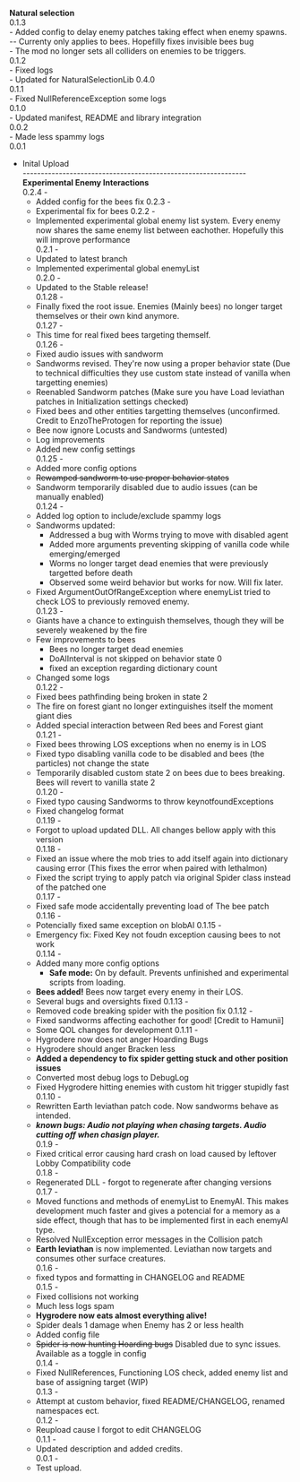 **Natural selection**<br>
0.1.3 <br>
	- Added config to delay enemy patches taking effect when enemy spawns.<br>
		-- Currenty only applies to bees. Hopefilly fixes invisible bees bug<br>
	- The mod no longer sets all colliders on enemies to be triggers.<br>
0.1.2 <br>
	- Fixed logs<br>
	- Updated for NaturalSelectionLib 0.4.0<br>
0.1.1 <br>
	- Fixed NullReferenceException some logs<br>
0.1.0 <br>
	- Updated manifest, README and library integration<br>
0.0.2 <br>
	- Made less spammy logs <br>
0.0.1 <br>
- Inital Upload <br>
--------------------------------------------------------------<br>
**Experimental Enemy Interactions**<br>
0.2.4 -<br>
	- Added config for the bees fix
0.2.3 - <br>
	- Experimental fix for bees
0.2.2 - <br>
	- Implemented experimental global enemy list system. Every enemy now shares the same enemy list between eachother. Hopefully this will improve performance<br>
0.2.1 - <br>
	- Updated to latest branch<br>
	- Implemented experimental global enemyList<br>
0.2.0 - <br>
	- Updated to the Stable release!<br>
0.1.28 - <br>
	- Finally fixed the root issue. Enemies (Mainly bees) no longer target themselves or their own kind anymore.<br>
0.1.27 - <br>
	- This time for real fixed bees targeting themself.<br>
0.1.26 - <br>
	- Fixed audio issues with sandworm<br>
	- Sandworms revised. They're now using a proper behavior state (Due to technical difficulties they use custom state instead of vanilla when targetting enemies)<br>
	- Reenabled Sandworm patches (Make sure you have Load leviathan patches in Initialization settings checked)<br>
	- Fixed bees and other entities targetting themselves (unconfirmed. Credit to EnzoTheProtogen for reporting the issue)<br>
	- Bee now ignore Locusts and Sandworms (untested)<br>
	- Log improvements<br>
	- Added new config settings<br>
0.1.25 - <br>
	- Added more config options<br>
	- ~~Rewamped sandworm to use proper behavior states~~<br>
	- Sandworm temporarily disabled due to audio issues (can be manually enabled)<br>
0.1.24 - <br>
	- Added log option to include/exclude spammy logs<br>
	- Sandworms updated:<br>
		- Addressed a bug with Worms trying to move with disabled agent<br>
		- Added more arguments preventing skipping of vanilla code while emerging/emerged<br>
		- Worms no longer target dead enemies that were previously targetted before death<br>
		- Observed some weird behavior but works for now. Will fix later.<br>
	- Fixed ArgumentOutOfRangeException where enemyList tried to check LOS to previously removed enemy.<br>
0.1.23 - <br>
	- Giants have a chance to extinguish themselves, though they will be severely weakened by the fire<br>
	- Few improvements to bees<br>
		- Bees no longer target dead enemies<br>
		- DoAIInterval is not skipped on behavior state 0<br>
		- fixed an exception regarding dictionary count<br>
	- Changed some logs<br>
0.1.22 - <br>
	- Fixed bees pathfinding being broken in state 2<br>
	- The fire on forest giant no longer extinguishes itself the moment giant dies<br>
	- Added special interaction between Red bees and Forest giant<br>
0.1.21 - <br>
	- Fixed bees throwing LOS exceptions when no enemy is in LOS<br>
	- Fixed typo disabling vanilla code to be disabled and bees (the particles) not change the state<br>
	- Temporarily disabled custom state 2 on bees due to bees breaking. Bees will revert to vanilla state 2<br>
0.1.20 - <br>
	- Fixed typo causing Sandworms to throw keynotfoundExceptions<br>
	- Fixed changelog format<br>
0.1.19 - <br>
	- Forgot to upload updated DLL. All changes bellow apply with this version<br>
0.1.18 - <br>
	- Fixed an issue where the mob tries to add itself again into dictionary causing error (This fixes the error when paired with lethalmon)<br>
	- Fixed the script trying to apply patch via original Spider class instead of the patched one<br>
0.1.17 - <br>
	- Fixed safe mode accidentally preventing load of The bee patch<br>
0.1.16 - <br>
	- Potencially fixed same exception on blobAI
0.1.15 - <br>
	- Emergency fix: Fixed Key not foudn exception causing bees to not work<br>
0.1.14 - <br>
	- Added many more config options
		- **Safe mode:** On by default. Prevents unfinished and experimental scripts from loading.<br>
	- **Bees added!** Bees now target every enemy in their LOS.<br>
	- Several bugs and oversights fixed
0.1.13 - <br>
	- Removed code breaking spider with the position fix
0.1.12 - <br>
	- Fixed sandworms affecting eachother for good! [Credit to Hamunii]
	- Some QOL changes for development
0.1.11 - <br>
	- Hygrodere now does not anger Hoarding Bugs
	- Hygrodere should anger Bracken less
	- **Added a dependency to fix spider getting stuck and other position issues**
	- Converted most debug logs to DebugLog
	- Fixed Hygrodere hitting enemies with custom hit trigger stupidly fast<br>
0.1.10 - <br>
	- Rewritten Earth leviathan patch code. Now sandworms behave as intended.<br>
	- ***known bugs: Audio not playing when chasing targets. Audio cutting off when chasign player.***<br>
0.1.9 - <br>
	- Fixed critical error causing hard crash on load caused by leftover Lobby Compatibility code<br>
0.1.8 - <br>
	- Regenerated DLL - forgot to regenerate after changing versions<br>
0.1.7 - <br>
	- Moved functions and methods of enemyList to EnemyAI. This makes development much faster and gives a potencial for a memory as a side effect, though that has to be implemented first in each enemyAI type.<br>
	- Resolved NullException error messages in the Collision patch<br>
	- **Earth leviathan** is now implemented. Leviathan now targets and consumes other surface creatures.<br>
0.1.6 - <br>
	- fixed typos and formatting in CHANGELOG and README<br>
0.1.5 - <br>
	- Fixed collisions not working<br>
	- Much less logs spam<br>
	- **Hygrodere now eats almost everything alive!**<br>
	- Spider deals 1 damage when Enemy has 2 or less health<br>
	- Added config file<br>
	- ~~Spider is now hunting Hoarding bugs~~ Disabled due to sync issues. Available as a toggle in config<br>
0.1.4 - <br>
	- Fixed NullReferences, Functioning LOS check, added enemy list and base of assigning target (WIP)<br>
0.1.3 - <br>
	- Attempt at custom behavior, fixed README/CHANGELOG, renamed namespaces ect.<br>
0.1.2 - <br>
	- Reupload cause I forgot to edit CHANGELOG<br>
0.1.1 - <br>
	- Updated description and added credits.<br>
0.0.1 - <br>
	- Test upload.<br>